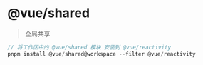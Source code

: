 # @vue/shared

> 全局共享

```js
// 将工作区中的 @vue/shared 模块 安装到 @vue/reactivity
pnpm install @vue/shared@workspace --filter @vue/reactivity
```